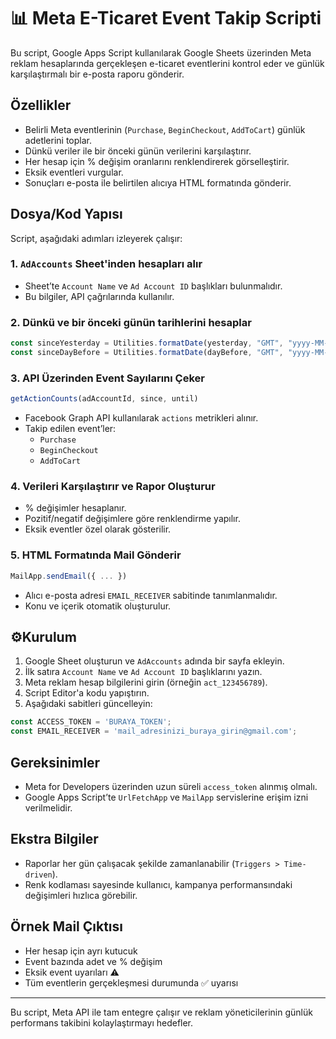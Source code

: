 # 📊 Meta E-Ticaret Event Takip Scripti

Bu script, Google Apps Script kullanılarak Google Sheets üzerinden Meta reklam hesaplarında gerçekleşen e-ticaret eventlerini kontrol eder ve günlük karşılaştırmalı bir e-posta raporu gönderir.

## Özellikler

- Belirli Meta eventlerinin (`Purchase`, `BeginCheckout`, `AddToCart`) günlük adetlerini toplar.
- Dünkü veriler ile bir önceki günün verilerini karşılaştırır.
- Her hesap için % değişim oranlarını renklendirerek görselleştirir.
- Eksik eventleri vurgular.
- Sonuçları e-posta ile belirtilen alıcıya HTML formatında gönderir.

## Dosya/Kod Yapısı

Script, aşağıdaki adımları izleyerek çalışır:

### 1. `AdAccounts` Sheet'inden hesapları alır
- Sheet’te `Account Name` ve `Ad Account ID` başlıkları bulunmalıdır.
- Bu bilgiler, API çağrılarında kullanılır.

### 2. Dünkü ve bir önceki günün tarihlerini hesaplar

```javascript
const sinceYesterday = Utilities.formatDate(yesterday, "GMT", "yyyy-MM-dd");
const sinceDayBefore = Utilities.formatDate(dayBefore, "GMT", "yyyy-MM-dd");
```

### 3. API Üzerinden Event Sayılarını Çeker

```javascript
getActionCounts(adAccountId, since, until)
```

- Facebook Graph API kullanılarak `actions` metrikleri alınır.
- Takip edilen event’ler:
  - `Purchase`
  - `BeginCheckout`
  - `AddToCart`

### 4. Verileri Karşılaştırır ve Rapor Oluşturur
- % değişimler hesaplanır.
- Pozitif/negatif değişimlere göre renklendirme yapılır.
- Eksik eventler özel olarak gösterilir.

### 5. HTML Formatında Mail Gönderir

```javascript
MailApp.sendEmail({ ... })
```

- Alıcı e-posta adresi `EMAIL_RECEIVER` sabitinde tanımlanmalıdır.
- Konu ve içerik otomatik oluşturulur.

## ⚙Kurulum

1. Google Sheet oluşturun ve `AdAccounts` adında bir sayfa ekleyin.
2. İlk satıra `Account Name` ve `Ad Account ID` başlıklarını yazın.
3. Meta reklam hesap bilgilerini girin (örneğin `act_123456789`).
4. Script Editor'a kodu yapıştırın.
5. Aşağıdaki sabitleri güncelleyin:

```javascript
const ACCESS_TOKEN = 'BURAYA_TOKEN';
const EMAIL_RECEIVER = 'mail_adresinizi_buraya_girin@gmail.com';
```

## Gereksinimler

- Meta for Developers üzerinden uzun süreli `access_token` alınmış olmalı.
- Google Apps Script’te `UrlFetchApp` ve `MailApp` servislerine erişim izni verilmelidir.

## Ekstra Bilgiler

- Raporlar her gün çalışacak şekilde zamanlanabilir (`Triggers > Time-driven`).
- Renk kodlaması sayesinde kullanıcı, kampanya performansındaki değişimleri hızlıca görebilir.

## Örnek Mail Çıktısı

- Her hesap için ayrı kutucuk
- Event bazında adet ve % değişim
- Eksik event uyarıları ⚠️
- Tüm eventlerin gerçekleşmesi durumunda ✅ uyarısı

---

Bu script, Meta API ile tam entegre çalışır ve reklam yöneticilerinin günlük performans takibini kolaylaştırmayı hedefler.
